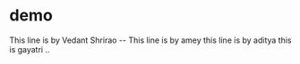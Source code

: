 # demo

This line is by Vedant Shrirao --
This line is by amey 
this line is by aditya
this is gayatri 
..
